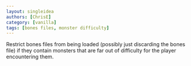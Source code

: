 ```yaml
---
layout: singleidea
authors: [ChrisE]
category: [vanilla]
tags: [bones files, monster difficulty]
---
```

Restrict bones files from being loaded (possibly just discarding the bones file) if they contain monsters that are far out of difficulty for the player encountering them.
